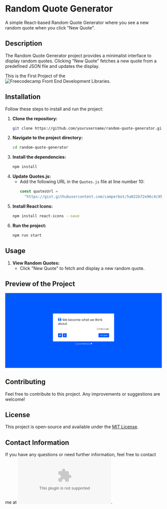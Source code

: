 # Random Quote Generator

A simple React-based Random Quote Generator where you see a new random quote when you click "New Quote".

## Description

The Random Quote Generator project provides a minimalist interface to display random quotes. Clicking "New Quote" fetches a new quote from a predefined JSON file and updates the display.

This is the First Project of the ![Freecodecamp Front End Development Libraries](https://www.freecodecamp.org/learn/front-end-development-libraries).

## Installation

Follow these steps to install and run the project:

1. **Clone the repository:**
   ```sh
   git clone https://github.com/yourusername/random-quote-generator.git
   ```
2. **Navigate to the project directory:**
   ```sh
   cd random-quote-generator
   ```
3. **Install the dependencies:**
   ```sh
   npm install
   ```
4. **Update Quotes.js:**
   - Add the following URL in the `Quotes.js` file at line number 10:
     ```javascript
     const quotesUrl =
       "https://gist.githubusercontent.com/camperbot/5a022b72e96c4c9585c32bf6a75f62d9/raw/e3c6895ce42069f0ee7e991229064f167fe8ccdc/quotes.json";
     ```
5. **Install React Icons:**
   ```sh
   npm install react-icons --save
   ```
6. **Run the project:**
   ```sh
   npm run start
   ```

## Usage

1. **View Random Quotes:**
   - Click "New Quote" to fetch and display a new random quote.

## Preview of the Project

![Preview-1](images/Preview_1.png)

## Contributing

Feel free to contribute to this project. Any improvements or suggestions are welcome!

## License

This project is open-source and available under the [MIT License](LICENSE).

## Contact Information

If you have any questions or need further information, feel free to contact me at ![Mohit Maurya](mauryamohit138@gmail.com).
